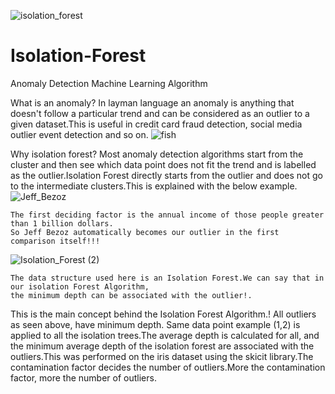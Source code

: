 ![isolation_forest](https://user-images.githubusercontent.com/60577980/140609005-b9220624-183e-43a5-b4a7-da37da361fed.png)
# Isolation-Forest
Anomaly Detection Machine Learning Algorithm

What is an anomaly?
In layman language an anomaly is anything that doesn't follow a particular trend and can be considered as an outlier to a given dataset.This is useful in credit card fraud detection, social media outlier event detection and so on.
![fish](https://user-images.githubusercontent.com/60577980/141651606-dcacd6c5-7ad2-4cb7-a9dd-196561105acd.png)
      
Why isolation forest?
       Most anomaly detection algorithms start from the cluster and then see which data point does not fit the trend and is labelled as the outlier.Isolation Forest directly starts from the outlier and does not go to the intermediate clusters.This is explained with the below example.
       ![Jeff_Bezoz](https://user-images.githubusercontent.com/60577980/141651838-93017d21-dc9a-4d5b-9146-14619751f185.png)

    The first deciding factor is the annual income of those people greater than 1 billion dollars.
    So Jeff Bezoz automatically becomes our outlier in the first comparison itself!!!
    
   ![Isolation_Forest (2)](https://user-images.githubusercontent.com/60577980/141651775-57a24791-8ef0-41c2-811e-5a7fe0b34658.png)
    
    The data structure used here is an Isolation Forest.We can say that in our isolation Forest Algorithm,
    the minimum depth can be associated with the outlier!.
This is the main concept behind  the Isolation Forest Algorithm.!
All outliers as seen above, have minimum depth.
           Same data point example (1,2) is applied to all the isolation trees.The average depth is calculated for all, and the minimum average depth of the isolation forest are associated with the outliers.This was performed on the iris dataset using the skicit library.The contamination factor decides the number of outliers.More the contamination factor, more the number of outliers.
           


